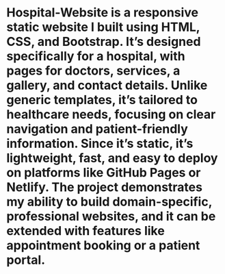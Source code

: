 # Hospital-Website is a responsive static website I built using HTML, CSS, and Bootstrap. It’s designed specifically for a hospital, with pages for doctors, services, a gallery, and contact details. Unlike generic templates, it’s tailored to healthcare needs, focusing on clear navigation and patient-friendly information. Since it’s static, it’s lightweight, fast, and easy to deploy on platforms like GitHub Pages or Netlify. The project demonstrates my ability to build domain-specific, professional websites, and it can be extended with features like appointment booking or a patient portal.
